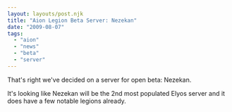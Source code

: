 ```yaml
---
layout: layouts/post.njk
title: "Aion Legion Beta Server: Nezekan"
date: "2009-08-07"
tags: 
  - "aion"
  - "news"
  - "beta"
  - "server"
---
```


That's right we've decided on a server for open beta: Nezekan.

It's looking like Nezekan will be the 2nd most populated Elyos server and it does have a few notable legions already.
